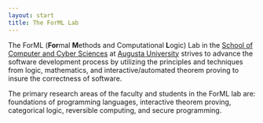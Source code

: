```yaml
---
layout: start
title: The ForML Lab
---
```


The ForML (**For**mal **M**ethods and Computational **L**ogic) Lab in
the [School of Computer and Cyber Sciences]() at [Augusta
University]() strives to advance the software development process by
utilizing the principles and techniques from logic, mathematics, and
interactive/automated theorem proving to insure the correctness of
software.

The primary research areas of the faculty and students in the ForML
lab are: foundations of programming languages, interactive theorem
proving, categorical logic, reversible computing, and secure
programming.
